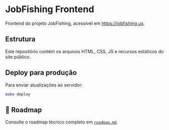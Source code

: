 # JobFishing Frontend

Frontend do projeto JobFishing, acessível em https://jobfishing.us.

## Estrutura

Este repositório contém os arquivos HTML, CSS, JS e recursos estáticos do site público.

## Deploy para produção

Para enviar atualizações ao servidor:

```bash
make deploy
```

## 📘 Roadmap

Consulte o roadmap técnico completo em [`roadmap.md`](./roadmap.md).